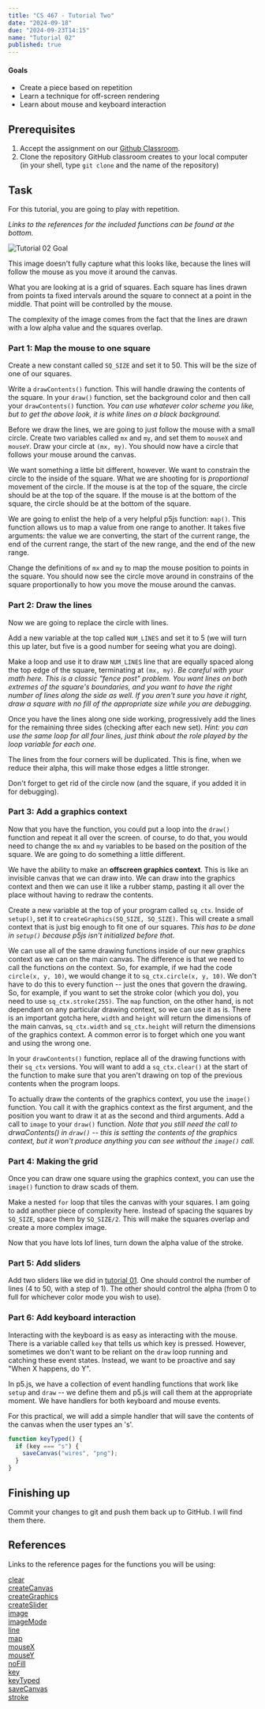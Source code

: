 ```yaml
---
title: "CS 467 - Tutorial Two"
date: "2024-09-18"
due: "2024-09-23T14:15"
name: "Tutorial 02"
published: true
---
```


#### Goals

- Create a piece based on repetition
- Learn a technique for off-screen rendering
- Learn about mouse and keyboard interaction

## Prerequisites

1. Accept the assignment on our [Github Classroom]().
1. Clone the repository GitHub classroom creates to your local computer (in your shell, type `git clone` and the name of the repository)

## Task

For this tutorial, you are going to play with repetition.

_Links to the references for the included functions can be found at the bottom._

![Tutorial 02 Goal](../images/tutorials/tutorial02/tutorial02.png)

This image doesn't fully capture what this looks like, because the lines will follow the mouse as you move it around the canvas.

What you are looking at is a grid of squares. Each square has lines drawn from points ta fixed intervals around the square to connect at a point in the middle. That point will be controlled by the mouse.

The complexity of the image comes from the fact that the lines are drawn with a low alpha value and the squares overlap.

### Part 1: Map the mouse to one square

Create a new constant called `SQ_SIZE` and set it to 50. This will be the size of one of our squares.

Write a `drawContents()` function. This will handle drawing the contents of the square. In your `draw()` function, set the background color and then call your `drawContents()` function. _You can use whatever color scheme you like, but to get the above look, it is white lines on a black background._

Before we draw the lines, we are going to just follow the mouse with a small circle. Create two variables called `mx` and `my`, and set them to `mouseX` and `mouseY`. Draw your circle at `(mx, my)`. You should now have a circle that follows your mouse around the canvas.

We want something a little bit different, however. We want to constrain the circle to the inside of the square. What we are shooting for is _proportional_ movement of the circle. If the mouse is at the top of the square, the circle should be at the top of the square. If the mouse is at the bottom of the square, the circle should be at the bottom of the square.

We are going to enlist the help of a very helpful p5js function: `map()`. This function allows us to map a value from one range to another. It takes five arguments: the value we are converting, the start of the current range, the end of the current range, the start of the new range, and the end of the new range.

Change the definitions of `mx` and `my` to map the mouse position to points in the square. You should now see the circle move around in constrains of the square proportionally to how you move the mouse around the canvas.

### Part 2: Draw the lines

Now we are going to replace the circle with lines.

Add a new variable at the top called `NUM_LINES` and set it to 5 (we will turn this up later, but five is a good number for seeing what you are doing).

Make a loop and use it to draw `NUM_LINES` line that are equally spaced along the top edge of the square, terminating at `(mx, my)`. _Be careful with your math here. This is a classic "fence post" problem. You want lines on both extremes of the square's boundaries, and you want to have the right number of lines along the side as well. If you aren't sure you have it right, draw a square with no fill of the appropriate size while you are debugging._

Once you have the lines along one side working, progressively add the lines for the remaining three sides (checking after each new set). _Hint: you can use the same loop for all four lines, just think about the role played by the loop variable for each one._

The lines from the four corners will be duplicated. This is fine, when we reduce their alpha, this will make those edges a little stronger.

Don't forget to get rid of the circle now (and the square, if you added it in for debugging).

### Part 3: Add a graphics context

Now that you have the function, you could put a loop into the `draw()` function and repeat it all over the screen. of course, to do that, you would need to change the `mx` and `my` variables to be based on the position of the square. We are going to do something a little different.

We have the ability to make an **offscreen graphics context**. This is like an invisible canvas that we can draw into. We can draw into the graphics context and then we can use it like a rubber stamp, pasting it all over the place without having to redraw the contents.

Create a new variable at the top of your program called `sq_ctx`. Inside of `setup()`, set it to `createGraphics(SQ_SIZE, SQ_SIZE)`. This will create a small context that is just big enough to fit one of our squares. _This has to be done in `setup()` because p5js isn't initialized before that._

We can use all of the same drawing functions inside of our new graphics context as we can on the main canvas. The difference is that we need to call the functions _on_ the context. So, for example, if we had the code `circle(x, y, 10)`, we would change it to `sq_ctx.circle(x, y, 10)`. We don't have to do this to every function -- just the ones that govern the drawing. So, for example, if you want to set the stroke color (which you do), you need to use `sq_ctx.stroke(255)`. The `map` function, on the other hand, is not dependant on any particular drawing context, so we can use it as is. There is an important gotcha here, `width` and `height` will return the dimensions of the main canvas, `sq_ctx.width` and `sq_ctx.height` will return the dimensions of the graphics context. A common error is to forget which one you want and using the wrong one.

In your `drawContents()` function, replace all of the drawing functions with their `sq_ctx` versions. You will want to add a `sq_ctx.clear()` at the start of the function to make sure that you aren't drawing on top of the previous contents when the program loops.

To actually draw the contents of the graphics context, you use the `image()` function. You call it with the graphics context as the first argument, and the position you want to draw it at as the second and third arguments. Add a call to `image` to your `draw()` function. _Note that you still need the call to drwaContents() in `draw()` -- this is setting the contents of the graphics context, but it won't produce anything you can see without the `image()` call._

### Part 4: Making the grid

Once you can draw one square using the graphics context, you can use the `image()` function to draw scads of them.

Make a nested `for` loop that tiles the canvas with your squares. I am going to add another piece of complexity here. Instead of spacing the squares by `SQ_SIZE`, space them by `SQ_SIZE/2`. This will make the squares overlap and create a more complex image.

Now that you have lots lof lines, turn down the alpha value of the stroke.

### Part 5: Add sliders

Add two sliders like we did in [tutorial 01](./tutorial01-color). One should control the number of lines (4 to 50, with a step of 1). The other should control the alpha (from 0 to full for whichever color mode you wish to use).

### Part 6: Add keyboard interaction

Interacting with the keyboard is as easy as interacting with the mouse. There is a variable called `key` that tells us which key is pressed. However, sometimes we don't want to be reliant on the `draw` loop running and catching these event states. Instead, we want to be proactive and say "When X happens, do Y".

In p5.js, we have a collection of event handling functions that work like `setup` and `draw` -- we define them and p5.js will call them at the appropriate moment. We have handlers for both keyboard and mouse events.

For this practical, we will add a simple handler that will save the contents of the canvas when the user types an 's'.

```javascript
function keyTyped() {
  if (key === "s") {
    saveCanvas("wires", "png");
  }
}
```

## Finishing up

Commit your changes to git and push them back up to GitHub. I will find them there.

## References

Links to the reference pages for the functions you will be using:

[clear](https://p5js.org/reference/p5/clear)  
[createCanvas](https://p5js.org/reference/p5/createCanvas)  
[createGraphics](https://p5js.org/reference/p5/createGraphics)  
[createSlider](https://p5js.org/reference/p5/createSlider)  
[image](https://p5js.org/reference/p5/image)  
[imageMode](https://p5js.org/reference/p5/imageMode)  
[line](https://p5js.org/reference/p5/line)  
[map](https://p5js.org/reference/p5/map)  
[mouseX](https://p5js.org/reference/p5/mouseX)  
[mouseY](https://p5js.org/reference/p5/mouseY)  
[noFill](https://p5js.org/reference/p5/noFill)  
[key](https://p5js.org/reference/p5/key)  
[keyTyped](https://p5js.org/reference/p5/keyTyped)  
[saveCanvas](https://p5js.org/reference/p5/saveCanvas)  
[stroke](https://p5js.org/reference/p5/stroke)
